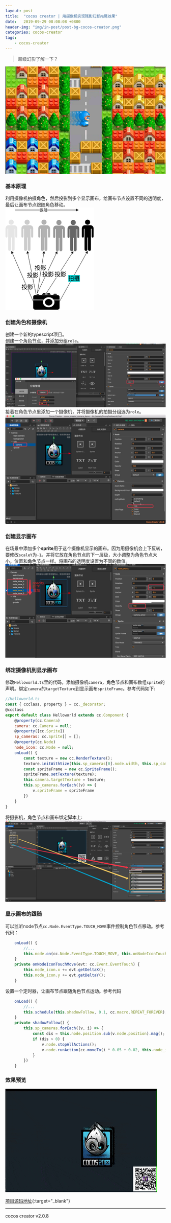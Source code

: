 ```yaml
---
layout: post
title:  "cocos creator | 用摄像机实现残影幻影拖尾效果"
date:   2019-09-29 08:08:08 +0800
header-img: "img/in-post/post-bg-cocos-creator.png"
categories: cocos-creator
tags:
    - cocos-creator
---
```

> 超级幻影了解一下？

![](/img/in-post/2019-09-29-bg.png)

### 基本原理
利用摄像机拍摄角色，然后投影到多个显示画布，给画布节点设置不同的透明度，最后让画布节点跟随角色移动。  
![](/img/in-post/2019-09-29-camera.png)

### 创建角色和摄像机
创建一个新的typescript项目。  
创建一个角色节点，并添加分组`role`。
![](/img/in-post/2019-09-29-role.png)
接着在角色节点里添加一个摄像机，并将摄像机的拍摄分组选为`role`。
![](/img/in-post/2019-09-29-node-camera.png)

### 创建显示画布
在场景中添加多个**sprite**用于这个摄像机显示的画布。因为用摄像机会上下反转，要修改`scaleY`为`-1`。并将它放在角色节点的下一层级，大小调整为角色节点大小，位置和角色节点一样。将画布的透明度设置为不同的数值。
![](/img/in-post/2019-09-29-node-show.png)

### 绑定摄像机到显示画布
修改`Helloworld.ts`里的代码，添加摄像机`camera`，角色节点和画布数组`sprite`的声明。绑定`camera`的`targetTexture`到显示画布`spriteFrame`。参考代码如下:
```js
//Helloworld.ts
const { ccclass, property } = cc._decorator;
@ccclass
export default class Helloworld extends cc.Component {
    @property(cc.Camera)
    camera: cc.Camera = null;
    @property([cc.Sprite])
    sp_cameras: cc.Sprite[] = [];
    @property(cc.Node)
    node_icon: cc.Node = null;
    onLoad() {
        const texture = new cc.RenderTexture();
        texture.initWithSize(this.sp_cameras[0].node.width, this.sp_cameras[0].node.height);
        const spriteFrame = new cc.SpriteFrame();
        spriteFrame.setTexture(texture);
        this.camera.targetTexture = texture;
        this.sp_cameras.forEach((v) => {
            v.spriteFrame = spriteFrame
        })
    }
}
```
将摄影机，角色节点和画布绑定脚本上:
![](/img/in-post/2019-09-29-ccc-script.png)

### 显示画布的跟随
可以监听node节点`cc.Node.EventType.TOUCH_MOVE`事件控制角色节点移动。参考代码：
```ts
    onLoad() {
        //...
        this.node.on(cc.Node.EventType.TOUCH_MOVE, this.onNodeIconTouchMove, this);
    }
    private onNodeIconTouchMove(evt: cc.Event.EventTouch) {
        this.node_icon.x += evt.getDeltaX();
        this.node_icon.y += evt.getDeltaY();
    }
```
设置一个定时器，让画布节点跟随角色节点运动。参考代码
```ts
    onLoad() {
        //...
        this.schedule(this.shadowFollow, 0.1, cc.macro.REPEAT_FOREVER);
    }
    private shadowFollow() {
        this.sp_cameras.forEach((v, i) => {
            const dis = this.node.position.sub(v.node.position).mag(); 
            if (dis > 0) {
                v.node.stopAllActions();
                v.node.runAction(cc.moveTo(i * 0.05 + 0.02, this.node_icon.x, this.node_icon.y));
            }
        })
    }
```

### 效果预览
![](/img/in-post/2019-09-29-shadow-preview.gif)


 
[项目源码地址](https://github.com/baiyuwubing/cocos_creator_camera_demo/tree/shadow){:target="_blank"}

----
cocos creator v2.0.8